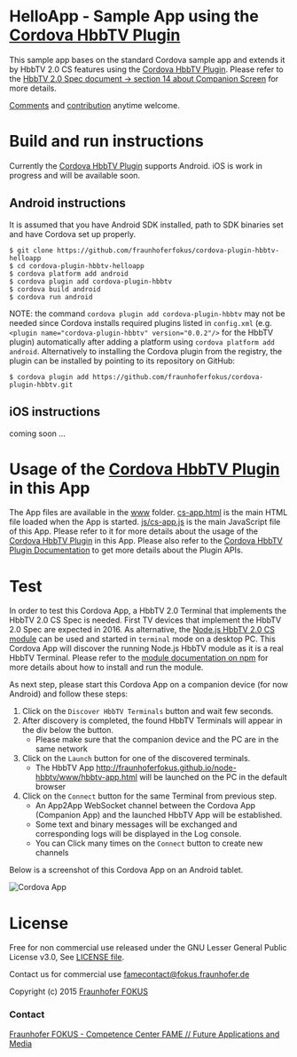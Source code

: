 <!---
/*
 *
 * Copyright (c) 2015 Fraunhofer FOKUS, All rights reserved.
 *
 * This library is free software; you can redistribute it and/or
 * modify it under the terms of the GNU Lesser General Public
 * License as published by the Free Software Foundation; either
 * version 3.0 of the License, or (at your option) any later version.
 *
 * This library is distributed in the hope that it will be useful,
 * but WITHOUT ANY WARRANTY; without even the implied warranty of
 * MERCHANTABILITY or FITNESS FOR A PARTICULAR PURPOSE.  See the GNU
 * Lesser General Public License for more details.
 *
 * You should have received a copy of the GNU Lesser General Public
 * License along with this library. If not, see <http://www.gnu.org/licenses/>.
 *
 * AUTHORS: Louay Bassbouss (louay.bassbouss@fokus.fraunhofer.de)
 *
 */
-->

# HelloApp - Sample App using the [Cordova HbbTV Plugin](https://github.com/fraunhoferfokus/cordova-plugin-hbbtv)

This sample app bases on the standard Cordova sample app and extends it by
HbbTV 2.0 CS features using the [Cordova HbbTV Plugin](https://github.com/fraunhoferfokus/cordova-plugin-hbbtv).
Please refer to the [HbbTV 2.0 Spec document -> section 14 about Companion Screen][hbbtv20spec] for more details.

[Comments](https://github.com/fraunhoferfokus/cordova-plugin-hbbtv-helloapp/issues) and [contribution](https://github.com/fraunhoferfokus/cordova-plugin-hbbtv-helloapp/pulls) anytime welcome.

# Build and run instructions

Currently the [Cordova HbbTV Plugin](https://github.com/fraunhoferfokus/cordova-plugin-hbbtv) supports Android. iOS is work in progress and will be available soon.

## Android instructions

It is assumed that you have Android SDK installed, path to SDK binaries set
and have Cordova set up properly.

```
$ git clone https://github.com/fraunhoferfokus/cordova-plugin-hbbtv-helloapp
$ cd cordova-plugin-hbbtv-helloapp
$ cordova platform add android
$ cordova plugin add cordova-plugin-hbbtv
$ cordova build android
$ cordova run android
```

NOTE: the command `cordova plugin add cordova-plugin-hbbtv` may not be needed since Cordova installs required plugins listed in `config.xml`
(e.g. `<plugin name="cordova-plugin-hbbtv" version="0.0.2"/>` for the HbbTV plugin) automatically after adding a platform using `cordova platform add android`.
Alternatively to installing the Cordova plugin from the registry, the plugin can be installed by pointing to its repository on GitHub:

```$ cordova plugin add https://github.com/fraunhoferfokus/cordova-plugin-hbbtv.git```

## iOS instructions

coming soon ...

# Usage of the [Cordova HbbTV Plugin](https://github.com/fraunhoferfokus/cordova-plugin-hbbtv) in this App

The App files are available in the [www](www) folder. [cs-app.html](www/cs-app.html) is the main HTML file loaded when the
App is started. [js/cs-app.js](www/js/cs-app.js) is the main JavaScript file of this App. Please refer to it for more details
about the usage of the [Cordova HbbTV Plugin](https://github.com/fraunhoferfokus/cordova-plugin-hbbtv) in this App. Please also
refer to the [Cordova HbbTV Plugin Documentation](https://github.com/fraunhoferfokus/cordova-plugin-hbbtv/blob/master/doc/index.md)
to get more details about the Plugin APIs.

# Test

In order to test this Cordova App, a HbbTV 2.0 Terminal that implements the HbbTV 2.0 CS Spec is needed. First TV devices
that implement the HbbTV 2.0 Spec are expected in 2016. As alternative, the [Node.js HbbTV 2.0 CS module](https://www.npmjs.com/package/hbbtv)
can be used and started in `terminal` mode on a desktop PC. This Cordova App will discover the running Node.js HbbTV module as it is a real
HbbTV Terminal. Please refer to the [module documentation on npm](https://www.npmjs.com/package/hbbtv) for more details about how to install and run the module.

As next step, please start this Cordova App on a companion device (for now Android) and follow these steps:

1. Click on the `Discover HbbTV Terminals` button and wait few seconds.
1. After discovery is completed, the found HbbTV Terminals will appear in the div below the button.
   * Please make sure that the companion device and the PC are in the same network
1. Click on the `Launch` button for one of the discovered terminals.
   * The HbbTV App http://fraunhoferfokus.github.io/node-hbbtv/www/hbbtv-app.html will be launched on the PC in the default browser
1. Click on the `Connect` button for the same Terminal from previous step.
   * An App2App WebSocket channel between the Cordova App (Companion App) and the launched HbbTV App will be established.
   * Some text and binary messages will be exchanged and corresponding logs will be displayed in the Log console.
   * You can Click many times on the `Connect` button to create new channels

Below is a screenshot of this Cordova App on an Android tablet.

![Cordova App](www/img/screenshot.png)

# License

Free for non commercial use released under the GNU Lesser General Public License v3.0, See [LICENSE file](LICENSE).

Contact us for commercial use <famecontact@fokus.fraunhofer.de>

Copyright (c) 2015 [Fraunhofer FOKUS](https://www.fokus.fraunhofer.de/)

### Contact

[Fraunhofer FOKUS - Competence Center FAME // Future Applications and Media](http://www.fokus.fraunhofer.de/fame)

[hbbtv20spec]: https://www.hbbtv.org/pages/about_hbbtv/HbbTV_specification_2_0.pdf
